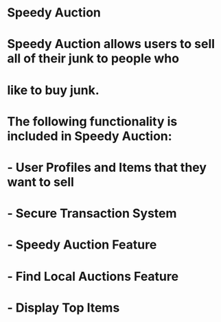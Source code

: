 # Speedy Auction 

# Speedy Auction allows users to sell all of their junk to people who
# like to buy junk.

# The following functionality is included in Speedy Auction:

# - User Profiles and Items that they want to sell
# - Secure Transaction System
# - Speedy Auction Feature
# - Find Local Auctions Feature
# - Display Top Items
